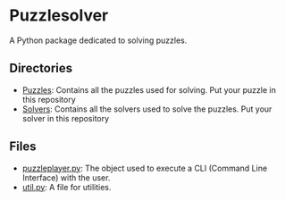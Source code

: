 # Puzzlesolver
A Python package dedicated to solving puzzles.
## Directories
* [Puzzles](puzzles): Contains all the puzzles used for solving. Put your puzzle in this repository
* [Solvers](solvers): Contains all the solvers used to solve the puzzles. Put your solver in this repository
## Files
* [puzzleplayer.py](puzzleplayer.py): The object used to execute a CLI (Command Line Interface) with the user.
* [util.py](util.py): A file for utilities.
